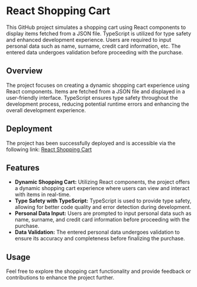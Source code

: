 # React Shopping Cart

This GitHub project simulates a shopping cart using React components to display items fetched from a JSON file. TypeScript is utilized for type safety and enhanced development experience. Users are required to input personal data such as name, surname, credit card information, etc. The entered data undergoes validation before proceeding with the purchase.

## Overview

The project focuses on creating a dynamic shopping cart experience using React components. Items are fetched from a JSON file and displayed in a user-friendly interface. TypeScript ensures type safety throughout the development process, reducing potential runtime errors and enhancing the overall development experience.

## Deployment

The project has been successfully deployed and is accessible via the following link: [React Shopping Cart](https://vermillion-platypus-bb8ccd.netlify.app/)

## Features

- **Dynamic Shopping Cart:** Utilizing React components, the project offers a dynamic shopping cart experience where users can view and interact with items in real-time.
- **Type Safety with TypeScript:** TypeScript is used to provide type safety, allowing for better code quality and error detection during development.
- **Personal Data Input:** Users are prompted to input personal data such as name, surname, and credit card information before proceeding with the purchase.
- **Data Validation:** The entered personal data undergoes validation to ensure its accuracy and completeness before finalizing the purchase.

## Usage

Feel free to explore the shopping cart functionality and provide feedback or contributions to enhance the project further.

